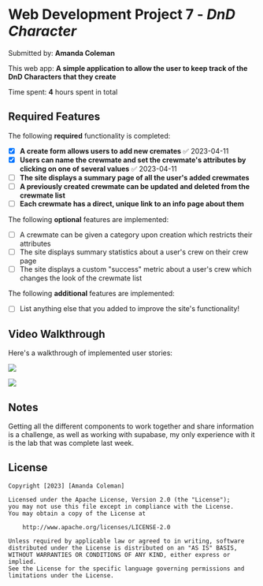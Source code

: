 # Web Development Project 7 - *DnD Character*

Submitted by: **Amanda Coleman**

This web app: **A simple application to allow the user to keep track of the DnD Characters that they create**

Time spent: **4** hours spent in total

## Required Features

The following **required** functionality is completed:

- [x] **A create form allows users to add new cremates** ✅ 2023-04-11
- [x] **Users can name the crewmate and set the crewmate's attributes by clicking on one of several values** ✅ 2023-04-11
- [ ] **The site displays a summary page of all the user's added crewmates**
- [ ] **A previously created crewmate can be updated and deleted from the crewmate list**
- [ ] **Each crewmate has a direct, unique link to an info page about them**

The following **optional** features are implemented:

- [ ] A crewmate can be given a category upon creation which restricts their attributes
- [ ] The site displays summary statistics about a user's crew on their crew page 
- [ ] The site displays a custom "success" metric about a user's crew which changes the look of the crewmate list

The following **additional** features are implemented:

* [ ] List anything else that you added to improve the site's functionality!

## Video Walkthrough

Here's a walkthrough of implemented user stories:

![](https://media.giphy.com/media/v1.Y2lkPTc5MGI3NjExYWRlZWEyOWMzYzg5N2E2OGJlYzJmMmE2ZDc0MWIwN2YzYzVkOTNiOSZjdD1n/nm4A5QmdJFhEKjGCxq/giphy.gif)




![](https://media.giphy.com/media/v1.Y2lkPTc5MGI3NjExZjAxZTU5N2U1YjBkY2M0MjQ1Y2Y0OTA2MmU1MTBiNzRhMzAzZTQyNiZjdD1n/YLeSrcGVXoGjit6Klx/giphy.gif)


## Notes

Getting all the different components to work together and share information is a challenge, as well as working with supabase, my only experience with it is the lab that was complete last week.  

## License

    Copyright [2023] [Amanda Coleman]

    Licensed under the Apache License, Version 2.0 (the "License");
    you may not use this file except in compliance with the License.
    You may obtain a copy of the License at

        http://www.apache.org/licenses/LICENSE-2.0

    Unless required by applicable law or agreed to in writing, software
    distributed under the License is distributed on an "AS IS" BASIS,
    WITHOUT WARRANTIES OR CONDITIONS OF ANY KIND, either express or implied.
    See the License for the specific language governing permissions and
    limitations under the License.